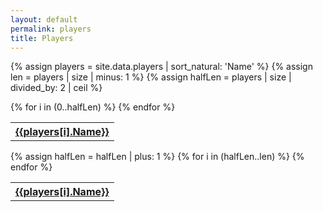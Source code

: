 ```yaml
---
layout: default
permalink: players
title: Players
---
```

{% assign players = site.data.players | sort_natural: 'Name' %}
{% assign len = players | size | minus: 1 %}
{% assign halfLen = players | size | divided_by: 2 | ceil %}
<div class="container">
    <div class="row">
        <table id="playerList" class="highlight col s4 offset-s2 ot1">
            {% for i in (0..halfLen) %}
                <tr>
                    <th style="text-align: center"><a href="/players/{{players[i].UID}}">{{players[i].Name}}</a></th>
                </tr>
            {% endfor %}
        </table>
        {% assign halfLen = halfLen | plus: 1 %}
        <table id="playerList2" class="highlight col s4 ot2">
            {% for i in (halfLen..len) %}
                <tr>
                    <th style="text-align: center"><a href="/players/{{players[i].UID}}">{{players[i].Name}}</a></th>
                </tr>
            {% endfor %}
        </table>
    </div>
</div>